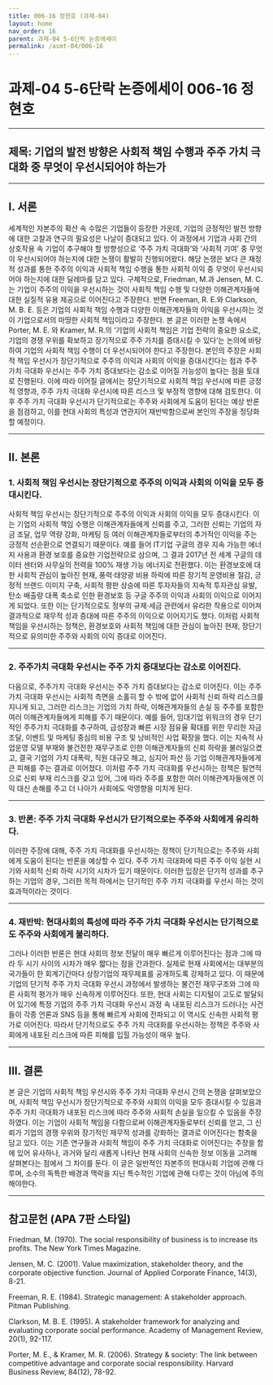 ```yaml
---
title: 006-16 정현호 (과제-04)
layout: home
nav_order: 16
parent: 과제-04 5-6단락 논증에세이
permalink: /asmt-04/006-16
---
```


# 과제-04 5-6단락 논증에세이 006-16 정현호

---

## 제목: 기업의 발전 방향은 사회적 책임 수행과 주주 가치 극대화 중 무엇이 우선시되어야 하는가

---

## I. 서론

  세계적인 자본주의 확산 속 수많은 기업들이 등장한 가운데, 기업의 긍정적인 발전 방향에 대한 고찰과 연구의 필요성은 나날이 증대되고 있다. 이 과정에서 기업과 사회 간의 상호작용 속 기업이 추구해야 할 방향성으로 ‘주주 가치 극대화’와 ‘사회적 기여’ 중 무엇이 우선시되어야 하는지에 대한 논쟁이 활발히 진행되어왔다. 해당 논쟁은 보다 큰 재정적 성과를 통한 주주의 이익과 사회적 책임 수행을 통한 사회적 이익 중 무엇이 우선시되어야 하는지에 대한 딜레마를 담고 있다. 구체적으로, Friedman, M.과 Jensen, M. C.는 기업이 주주의 이익을 우선시하는 것이 사회적 책임 수행 및 다양한 이해관계자들에 대한 실질적 유용 제공으로 이어진다고 주장한다. 반면 Freeman, R. E.와 Clarkson, M. B. E. 등은 기업의 사회적 책임 수행과 다양한 이해관계자들의 이익을 우선시하는 것이 기업으로서의 마땅한 사회적 책임이라고 주장한다. 본 글은 이러한 논쟁 속에서 Porter, M. E. 와 Kramer, M. R.의 ‘기업의 사회적 책임은 기업 전략의 중요한 요소로, 기업의 경쟁 우위를 확보하고 장기적으로 주주 가치를 증대시킬 수 있다’는 논의에 바탕하여 기업의 사회적 책임 수행이 더 우선시되어야 한다고 주장한다. 본인의 주장은 사회적 책임 우선시가 장단기적으로 주주의 이익과 사회의 이익을 증대시킨다는 점과 주주 가치 극대화 우선시는 주주 가치 증대보다는 감소로 이어질 가능성이 높다는 점을 토대로 진행된다. 이에 따라 이어질 글에서는 장단기적으로 사회적 책임 우선시에 따른 긍정적 영향과, 주주 가치 극대화 우선시에 따른 리스크 및 부정적 영향에 대해 검토한다. 이후 주주 가치 극대화 우선시가 단기적으로는 주주와 사회에게 도움이 된다는 예상 반론을 점검하고, 이를 현대 사회의 특성과 연관지어 재반박함으로써 본인의 주장을 정당화할 예정이다.

---

## II. 본론

### 1. 사회적 책임 우선시는 장단기적으로 주주의 이익과 사회의 이익을 모두 증대시킨다.

  사회적 책임 우선시는 장단기적으로 주주의 이익과 사회의 이익을 모두 증대시킨다. 이는 기업의 사회적 책임 수행은 이해관계자들에게 신뢰를 주고, 그러한 신뢰는 기업의 자금 조달, 업무 역량 강화, 마케팅 등 여러 이해관계자들로부터의 추가적인 이익을 주는 긍정적 선순환으로 연결되기 때문이다. 예를 들어 IT기업 구글의 경우 지속 가능한 에너지 사용과 환경 보호를 중요한 기업전략으로 삼으며, 그 결과 2017년 전 세계 구글의 데이터 센터와 사무실의 전력을 100% 재생 가능 에너지로 전환했다. 이는 환경보호에 대한 사회적 관심이 높아진 현재, 풍력·태양광 비용 하락에 따른 장기적 운영비용 절감, 긍정적 브랜드 이미지 구축, 사회적 평판 상승에 따른 투자자들의 지속적 투자관심 유발, 탄소 배출량 대폭 축소로 인한 환경보호 등 구글 주주의 이익과 사회의 이익으로 이어지게 되었다. 또한 이는 단기적으로도 정부의 규제·세금 관련에서 유리한 작용으로 이어져 결과적으로 재무적 성과 증대에 따른 주주의 이익으로 이어지기도 했다. 이처럼 사회적 책임을 우선시하는 정책은, 환경보호와 사회적 책임에 대한 관심이 높아진 현재, 장단기적으로 유의미한 주주와 사회의 이익 증대로 이어진다.

---

### 2. 주주가치 극대화 우선시는 주주 가치 증대보다는 감소로 이어진다. 

 다음으로, 주주가치 극대화 우선시는 주주 가치 증대보다는 감소로 이어진다. 이는 주주 가치 극대화 우선시는 사회적 측면을 소홀히 할 수 밖에 없어 사회적 신뢰 하락 리스크를 지니게 되고, 그러한 리스크는 기업의 가치 하락, 이해관계자들의 손실 등 주주를 포함한 여러 이해관계자들에게 피해를 주기 때문이다. 예를 들어, 임대기업 위워크의 경우 단기적인 주주가치 극대화를 추구하여, 급성장과 빠른 시장 점유율 확대를 위한 무리한 자금 조달, 이벤트 및 마케팅 중심의 비용 구조 및 낭비적인 사업 확장을 했다. 이는 지속적 사업운영 모델 부재와 불건전한 재무구조로 인한 이해관계자들의 신뢰 하락을 불러일으켰고, 결국 기업의 가치 대폭락, 직원 대규모 해고, 심지어 파산 등 기업 이해관계자들에게 큰 피해를 주는 결과로 이어졌다. 이처럼 주주 가치 극대화를 우선시하는 정책은 필연적으로 신뢰 부재 리스크를 갖고 있어, 그에 따라 주주를 포함한 여러 이해관계자들에겐 이익 대신 손해를 주고 더 나아가 사회에도 악영향을 미치게 된다.

---

### 3. 반론: 주주 가치 극대화 우선시가 단기적으로는 주주와 사회에게 유리하다.

 이러한 주장에 대해, 주주 가치 극대화를 우선시하는 정책이 단기적으로는 주주와 사회에게 도움이 된다는 반론을 예상할 수 있다. 주주 가치 극대화에 따른 주주 이익 실현 시기와 사회적 신뢰 하락 시기의 시차가 있기 때문이다. 이러한 입장은 단기적 성과를 추구하는 기업의 경우, 그러한 목적 하에서는 단기적인 주주 가치 극대화를 우선시 하는 것이 효과적이라는 것이다.

---

### 4. 재반박: 현대사회의 특성에 따라 주주 가치 극대화 우선시는 단기적으로도 주주와 사회에게 불리하다.

 그러나 이러한 반론은 현대 사회의 정보 전달이 매우 빠르게 이루어진다는 점과 그에 따라 두 시기 사이의 시차가 매우 짧다는 점을 간과한다. 실제로 현재 사회에서는 대부분의 국가들이 한 회계기간마다 상장기업의 재무제표를 공개하도록 강제하고 있다. 이 때문에 기업의 단기적 주주 가치 극대화 우선시 과정에서 발생하는 불건전 재무구조와 그에 따른 사회적 평가가 매우 신속하게 이루어진다. 또한, 현대 사회는 디지털이 고도로 발달되어 있기에 특정 기업의 주주 가치 극대화 우선시 과정 속 내포된 리스크가 드러나는 사건들이 각종 언론과 SNS 등을 통해 빠르게 사회에 전파되고 이 역시도 신속한 사회적 평가로 이어진다. 따라서 단기적으로도 주주 가치 극대화를 우선시하는 정책은 주주와 사회에게 내포된 리스크에 따른 피해를 입힐 가능성이 매우 높다.

---

## III. 결론 

 본 글은 기업의 사회적 책임 우선시와 주주 가치 극대화 우선시 간의 논쟁을 살펴보았으며, 사회적 책임 우선시가 장단기적으로 주주와 사회의 이익을 모두 증대시킬 수 있음과 주주 가치 극대화가 내포된 리스크에 따라 주주와 사회적 손실을 일으킬 수 있음을 주장하였다. 이는 기업이 사회적 책임을 다함으로써 이해관계자들로부터 신뢰를 얻고, 그 신뢰가 기업의 경쟁 우위와 장기적인 재무적 성과를 강화하는 결과로 이어진다는 함축을 담고 있다. 이는 기존 연구들과 사회적 책임이 주주 가치 극대화로 이어진다는 주장을 함에 있어 유사하나, 과거와 달리 새롭게 나타난 현재 사회의 신속한 정보 이동을 고려해 살펴본다는 점에서 그 차이를 둔다. 이 글은 일반적인 자본주의 현대사회 기업에 관해 다루며, 소수의 독특한 배경과 맥락을 지닌 특수적인 기업에 관해 다루는 것이 아님에 주의해야한다.

---

## 참고문헌 (APA 7판 스타일)

Friedman, M. (1970). The social responsibility of business is to increase its profits. The New York Times Magazine.

Jensen, M. C. (2001). Value maximization, stakeholder theory, and the corporate objective function. Journal of Applied Corporate Finance, 14(3), 8-21.

Freeman, R. E. (1984). Strategic management: A stakeholder approach. Pitman Publishing.

Clarkson, M. B. E. (1995). A stakeholder framework for analyzing and evaluating corporate social performance. Academy of Management Review, 20(1), 92-117.

Porter, M. E., & Kramer, M. R. (2006). Strategy & society: The link between competitive advantage and corporate social responsibility. Harvard Business Review, 84(12), 78-92.
